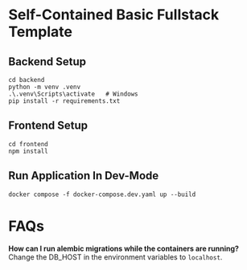 # Self-Contained Basic Fullstack Template



## Backend Setup
```
cd backend
python -m venv .venv
.\.venv\Scripts\activate   # Windows
pip install -r requirements.txt
```

## Frontend Setup
```
cd frontend
npm install
```


## Run Application In Dev-Mode

```
docker compose -f docker-compose.dev.yaml up --build
```




# FAQs

**How can I run alembic migrations while the containers are running?**
Change the DB_HOST in the environment variables to `localhost`.

